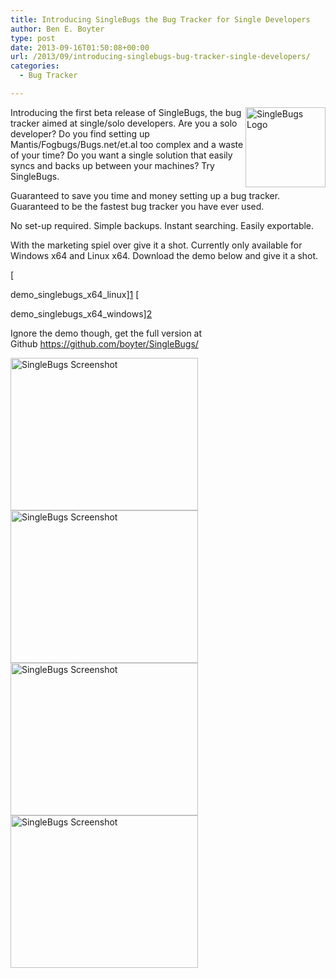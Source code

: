 ```yaml
---
title: Introducing SingleBugs the Bug Tracker for Single Developers
author: Ben E. Boyter
type: post
date: 2013-09-16T01:50:08+00:00
url: /2013/09/introducing-singlebugs-bug-tracker-single-developers/
categories:
  - Bug Tracker

---
```

<img class="alignnone size-full wp-image-800" style="float: right;" src="http://www.boyter.org/wp-content/uploads/2013/09/Debug-Bug-icon.png" alt="SingleBugs Logo" width="128" height="128" />
  
Introducing the first beta release of SingleBugs, the bug tracker aimed at single/solo developers. Are you a solo developer? Do you find setting up Mantis/Fogbugs/Bugs.net/et.al too complex and a waste of your time? Do you want a single solution that easily syncs and backs up between your machines? Try SingleBugs.

Guaranteed to save you time and money setting up a bug tracker. Guaranteed to be the fastest bug tracker you have ever used.

No set-up required. Simple backups. Instant searching. Easily exportable.

With the marketing spiel over give it a shot. Currently only available for Windows x64 and Linux x64. Download the demo below and give it a shot.

[
  
demo\_singlebugs\_x64_linux][1] [
  
demo\_singlebugs\_x64_windows][2]

Ignore the demo though, get the full version at Github <https://github.com/boyter/SingleBugs/>

[<img class="alignnone size-medium wp-image-801" src="http://www.boyter.org/wp-content/uploads/2013/09/screenshot1-300x244.png" alt="SingleBugs Screenshot" width="300" height="244" srcset="http://localhost/boyter.org/wp-content/uploads/2013/09/screenshot1-300x244.png 300w, http://localhost/boyter.org/wp-content/uploads/2013/09/screenshot1-624x508.png 624w, http://localhost/boyter.org/wp-content/uploads/2013/09/screenshot1.png 1008w" sizes="(max-width: 300px) 100vw, 300px" />][3] [<img class="alignnone size-medium wp-image-802" src="http://www.boyter.org/wp-content/uploads/2013/09/screenshot2-300x244.png" alt="SingleBugs Screenshot" width="300" height="244" srcset="http://localhost/boyter.org/wp-content/uploads/2013/09/screenshot2-300x244.png 300w, http://localhost/boyter.org/wp-content/uploads/2013/09/screenshot2-624x508.png 624w, http://localhost/boyter.org/wp-content/uploads/2013/09/screenshot2.png 1008w" sizes="(max-width: 300px) 100vw, 300px" />][4] [<img class="alignnone size-medium wp-image-803" src="http://www.boyter.org/wp-content/uploads/2013/09/screenshot3-300x244.png" alt="SingleBugs Screenshot" width="300" height="244" srcset="http://localhost/boyter.org/wp-content/uploads/2013/09/screenshot3-300x244.png 300w, http://localhost/boyter.org/wp-content/uploads/2013/09/screenshot3-624x508.png 624w, http://localhost/boyter.org/wp-content/uploads/2013/09/screenshot3.png 1008w" sizes="(max-width: 300px) 100vw, 300px" />][5] [<img class="alignnone size-medium wp-image-804" src="http://www.boyter.org/wp-content/uploads/2013/09/screenshot4-300x244.png" alt="SingleBugs Screenshot" width="300" height="244" srcset="http://localhost/boyter.org/wp-content/uploads/2013/09/screenshot4-300x244.png 300w, http://localhost/boyter.org/wp-content/uploads/2013/09/screenshot4-624x508.png 624w, http://localhost/boyter.org/wp-content/uploads/2013/09/screenshot4.png 1008w" sizes="(max-width: 300px) 100vw, 300px" />][6]

 [1]: http://www.boyter.org/wp-content/uploads/2013/09/1_demo_singlebugs_x64_linux.tar
 [2]: http://www.boyter.org/wp-content/uploads/2013/09/1_demo_singlebugs_x64_windows.zip
 [3]: http://www.boyter.org/wp-content/uploads/2013/09/screenshot1.png
 [4]: http://www.boyter.org/wp-content/uploads/2013/09/screenshot2.png
 [5]: http://www.boyter.org/wp-content/uploads/2013/09/screenshot3.png
 [6]: http://www.boyter.org/wp-content/uploads/2013/09/screenshot4.png